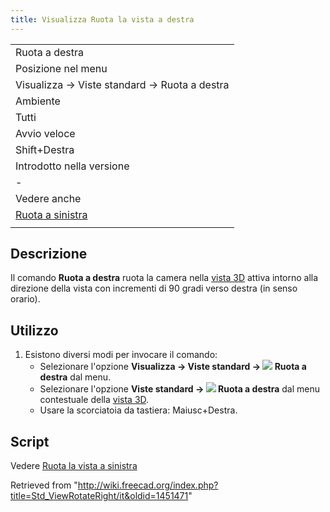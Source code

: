 ```yaml
---
title: Visualizza Ruota la vista a destra
---
```


|                                                                    |
| ------------------------------------------------------------------ |
| Ruota a destra                                                     |
| Posizione nel menu                                                 |
| Visualizza → Viste standard → Ruota a destra                       |
| Ambiente                                                           |
| Tutti                                                              |
| Avvio veloce                                                       |
| Shift+Destra                                                       |
| Introdotto nella versione                                          |
| -                                                                  |
| Vedere anche                                                       |
| [Ruota a sinistra](/Std_ViewRotateLeft/it "Std ViewRotateLeft/it") |
|                                                                    |

## Descrizione

Il comando **Ruota a destra** ruota la camera nella [vista 3D](/3D_view/it "3D view/it") attiva intorno alla direzione della vista con incrementi di 90 gradi verso destra (in senso orario).

## Utilizzo

1. Esistono diversi modi per invocare il comando:
   - Selezionare l'opzione **Visualizza → Viste standard → ![](/images/Std_ViewRotateRight.svg) Ruota a destra** dal menu.
   - Selezionare l'opzione **Viste standard → ![](/images/Std_ViewRotateRight.svg) Ruota a destra** dal menu contestuale della [vista 3D](/3D_view/it "3D view/it").
   - Usare la scorciatoia da tastiera: Maiusc+Destra.

## Script

Vedere [Ruota la vista a sinistra](/Std_ViewRotateLeft/it#Script "Std ViewRotateLeft/it")

Retrieved from "<http://wiki.freecad.org/index.php?title=Std_ViewRotateRight/it&oldid=1451471>"

